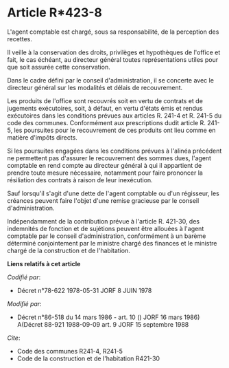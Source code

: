 # Article R*423-8

L'agent comptable est chargé, sous sa responsabilité, de la perception des recettes.

Il veille à la conservation des droits, privilèges et hypothèques de l'office et fait, le cas échéant, au directeur général
toutes représentations utiles pour que soit assurée cette conservation.

Dans le cadre défini par le conseil d'administration, il se concerte avec le directeur général sur les modalités et délais de
recouvrement.

Les produits de l'office sont recouvrés soit en vertu de contrats et de jugements exécutoires, soit, à défaut, en vertu
d'états émis et rendus exécutoires dans les conditions prévues aux articles R. 241-4 et R. 241-5 du code des communes.
Conformément aux prescriptions dudit article R. 241-5, les poursuites pour le recouvrement de ces produits ont lieu comme en
matière d'impôts directs.

Si les poursuites engagées dans les conditions prévues à l'alinéa précédent ne permettent pas d'assurer le recouvrement des
sommes dues, l'agent comptable en rend compte au directeur général à qui il appartient de prendre toute mesure nécessaire,
notamment pour faire prononcer la résiliation des contrats à raison de leur inexécution.

Sauf lorsqu'il s'agit d'une dette de l'agent comptable ou d'un régisseur, les créances peuvent faire l'objet d'une remise
gracieuse par le conseil d'administration.

Indépendamment de la contribution prévue à l'article R. 421-30, des indemnités de fonction et de sujétions peuvent être
allouées à l'agent comptable par le conseil d'administration, conformément à un barème déterminé conjointement par le
ministre chargé des finances et le ministre chargé de la construction et de l'habitation.

**Liens relatifs à cet article**

_Codifié par_:

  - Décret n°78-622 1978-05-31 JORF 8 JUIN 1978

_Modifié par_:

  - Décret n°86-518 du 14 mars 1986 - art. 10 () JORF 16 mars 1986) A(Décret 88-921 1988-09-09 art. 9 JORF 15 septembre 1988

_Cite_:

  - Code des communes R241-4, R241-5
  - Code de la construction et de l'habitation R421-30
